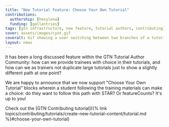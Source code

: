 ```yaml
---
title: "New Tutorial Feature: Choose Your Own Tutorial"
contributions:
  authorship: [hexylena]
  funding: [gallantries]
tags: [gtn infrastructure, new feature, tutorial authors, contributing]
cover: assets/images/cyot.gif
coveralt: Gif showing a user switching between two branches of a tutorial
layout: news
---
```


It has been a long discussed feature within the GTN Tutorial Author Community: how can we provide trainees with choice in their tutorials, and how can we as trainers not duplicate large tutorials just to show a slightly different path at one point?

We are happy to announce that we now support "Choose Your Own Tutorial" blocks wherein a student following the training materials can make a choice: do they want to follow this path with STAR? Or featureCounts? It's up to you!

Check out the [GTN Contributing tutorial]({% link topics/contributing/tutorials/create-new-tutorial-content/tutorial.md %}#choose-your-own-tutorial)

